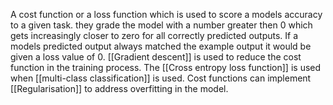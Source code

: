 A cost function or a loss function which is used to score a models accuracy to a given task. they grade the model with a number greater then 0 which gets increasingly closer to zero for all correctly predicted outputs. If a models predicted output always matched the example output it would be given a loss value of 0. [[Gradient descent]] is used to reduce the cost function in the training process. The [[Cross entropy loss function]] is used when [[multi-class classification]] is used. Cost functions can implement [[Regularisation]] to address overfitting in the model. 